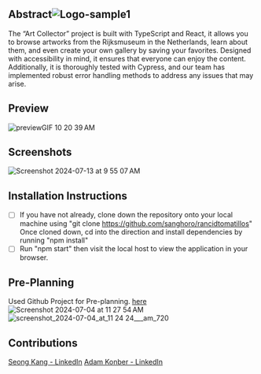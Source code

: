 
## Abstract![Logo-sample1](https://github.com/user-attachments/assets/1364a549-a4a7-49ab-a8ed-fee6f0f7441f)

The “Art Collector” project is built with TypeScript and React, it allows you to browse artworks from the Rijksmuseum in the Netherlands, learn about them, and even create your own gallery by saving your favorites. Designed with accessibility in mind, it ensures that everyone can enjoy the content. Additionally, it is thoroughly tested with Cypress, and our team has implemented robust error handling methods to address any issues that may arise.

## Preview
![previewGIF 10 20 39 AM](https://github.com/user-attachments/assets/72368708-eba1-471f-a12c-0c04c9de904f)


## Screenshots
![Screenshot 2024-07-13 at 9 55 07 AM](https://github.com/user-attachments/assets/b9a20c0b-6068-4a22-8818-625e3c01a12d)


## Installation Instructions
- [ ]  If you have not already, clone down the repository onto your local machine using "git clone https://github.com/sanghoro/rancidtomatillos" Once cloned down, cd into the direction and install dependencies by running "npm install"
- [ ]  Run "npm start" then visit the local host to view the application in your browser.

## Pre-Planning
Used Github Project for Pre-planning. [here](https://github.com/users/sanghoro/projects/10)
![Screenshot 2024-07-04 at 11 27 54 AM](https://github.com/user-attachments/assets/63ddbb6b-12d7-4e21-b528-230b83d99d21)
![screenshot_2024-07-04_at_11 24 24___am_720](https://github.com/user-attachments/assets/344bb122-5d2d-48b4-8d72-095459fed40c)

## Contributions
[Seong Kang - LinkedIn](https://www.linkedin.com/in/seong-kang/)
[Adam Konber - LinkedIn](https://www.linkedin.com/in/Adam-Konber/)
